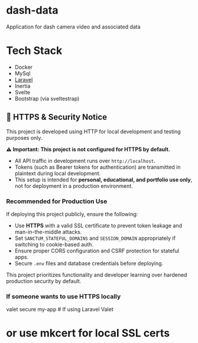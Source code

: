 # dash-data
Application for dash camera video and associated data

# Tech Stack
- Docker
- MySql
- [Laravel](https://laravel.com/docs)
- Inertia
- Svelte
- Bootstrap (via sveltestrap)


## 🔐 HTTPS & Security Notice

This project is developed using HTTP for local development and testing purposes only.

**⚠️ Important: This project is not configured for HTTPS by default.**

- All API traffic in development runs over `http://localhost`.
- Tokens (such as Bearer tokens for authentication) are transmitted in plaintext during local development.
- This setup is intended for **personal, educational, and portfolio use only**, not for deployment in a production environment.

### Recommended for Production Use

If deploying this project publicly, ensure the following:

- Use **HTTPS** with a valid SSL certificate to prevent token leakage and man-in-the-middle attacks.
- Set `SANCTUM_STATEFUL_DOMAINS` and `SESSION_DOMAIN` appropriately if switching to cookie-based auth.
- Ensure proper CORS configuration and CSRF protection for stateful apps.
- Secure `.env` files and database credentials before deploying.

This project prioritizes functionality and developer learning over hardened production security by default.

### If someone wants to use HTTPS locally
valet secure my-app   # If using Laravel Valet
# or use mkcert for local SSL certs
